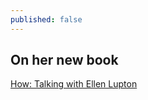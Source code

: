 ```yaml
---
published: false
---
```


## On her new book

[How: Talking with Ellen Lupton](http://www.howdesign.com/design-creativity/fonts-typography/conversation-ellen-lupton-type-screen/?lid=hwtw)
